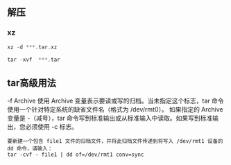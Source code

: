 
## 解压

### xz
```go
xz -d ***.tar.xz

tar -xvf  ***.tar
```

## tar高级用法

-f Archive	使用 Archive 变量表示要读或写的归档。当未指定这个标志，tar 命令使用一个针对特定系统的缺省文件名（格式为 /dev/rmt0）。
如果指定的 Archive 变量是 -（减号），tar 命令写到标准输出或从标准输入中读取。如果写到标准输出，您必须使用 -c 标志。
```
要新建一个包含 file1 文件的归档文件，并将此归档文件传递到将写入 /dev/rmt1 设备的 dd 命令，请输入：
tar -cvf - file1 | dd of=/dev/rmt1 conv=sync
```